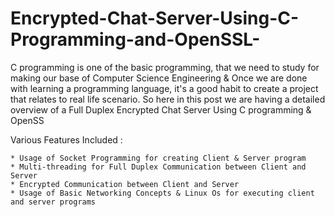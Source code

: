 # Encrypted-Chat-Server-Using-C-Programming-and-OpenSSL-
C programming is one of the basic programming, that we need to study for making our base of Computer Science Engineering &amp; Once we are done with learning a programming language, it's a good habit to create a project that relates to real life scenario. So here in this post we are having a detailed overview of a Full Duplex Encrypted Chat Server Using C programming &amp; OpenSS

 Various Features Included  :

    * Usage of Socket Programming for creating Client & Server program
    * Multi-threading for Full Duplex Communication between Client and Server
    * Encrypted Communication between Client and Server 
    * Usage of Basic Networking Concepts & Linux Os for executing client and server programs
